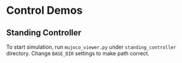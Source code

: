 # Control Demos

## Standing Controller

To start simulation, run `mujoco_viewer.py` under `standing_controller` directory. 
Change `BASE_DIR` settings to make path correct.

